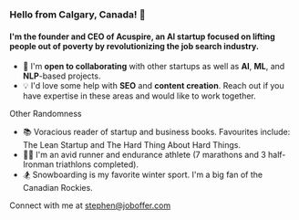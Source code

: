 ### Hello from Calgary, Canada! 👋

#### I'm the founder and CEO of Acuspire, an AI startup focused on lifting people out of poverty by revolutionizing the job search industry. ####
 
- 🤝 I'm **open to collaborating** with other startups as well as **AI**, **ML**, and **NLP**-based projects.
- 💡 I'd love some help with **SEO** and **content creation**. Reach out if you have expertise in these areas and would like to work together.

Other Randomness
- 📚 Voracious reader of startup and business books. Favourites include: The Lean Startup and The Hard Thing About Hard Things.
- 🏃‍♂️ I'm an avid runner and endurance athlete (7 marathons and 3 half-Ironman triathlons completed).
- 🏂 Snowboarding is my favorite winter sport. I'm a big fan of the Canadian Rockies.

Connect with me at [stephen@joboffer.com](stephen@joboffer.com)
